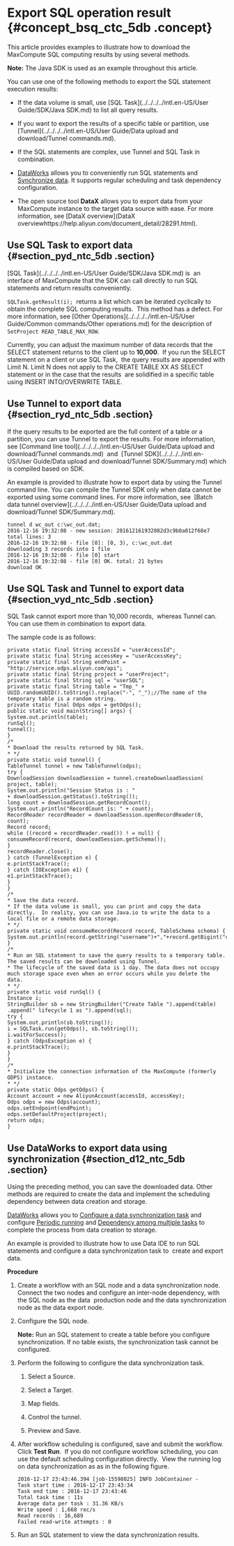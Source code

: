 # Export SQL operation result {#concept_bsq_ctc_5db .concept}

This article provides examples to illustrate how to download the MaxCompute SQL computing results by using several methods.

**Note:** The Java SDK is used as an example throughout this article.

You can use one of the following methods to export the SQL statement execution results:

-   If the data volume is small, use [SQL Task](../../../../intl.en-US/User Guide/SDK/Java SDK.md) to list all query results.

-   If you want to export the results of a specific table or partition, use  [Tunnel](../../../../intl.en-US/User Guide/Data upload and download/Tunnel commands.md).

-   If the SQL statements are complex, use Tunnel and SQL Task in combination.

-   [DataWorks](https://data.aliyun.com/product/ide?) allows you to conveniently run SQL statements and [Synchronize data](https://www.alibabacloud.com/help/doc-detail/47677.htm). It supports regular scheduling and task dependency configuration.

-   The open source tool **DataX** allows you to export data from your MaxCompute instance to the target data source with ease. For more information, see [DataX overview](DataX overviewhttps://help.aliyun.com/document_detail/28291.html).


## Use SQL Task to export data {#section_pyd_ntc_5db .section}

[SQL Task](../../../../intl.en-US/User Guide/SDK/Java SDK.md) is  an interface of MaxCompute that the SDK can call directly to run SQL statements and return results conveniently.

`SQLTask.getResult(i);`  returns a list which can be iterated cyclically to obtain the complete SQL computing results.  This method has a defect. For more information, see [Other Operations](../../../../intl.en-US/User Guide/Common commands/Other operations.md) for the description of `SetProject READ_TABLE_MAX_ROW`.

Currently, you can adjust the maximum number of data records that the SELECT statement returns to the client up to **10,000**.  If you run the SELECT statement on a client or use SQL Task,  the query results are appended with Limit N. Limit N does not apply to the CREATE TABLE XX AS SELECT statement or in the case that the results  are solidified in a specific table using INSERT INTO/OVERWRITE TABLE.

## Use Tunnel to export data {#section_ryd_ntc_5db .section}

If the query results to be exported are the full content of a table or a partition, you can use Tunnel to export the results. For more information, see [Command line tool](../../../../intl.en-US/User Guide/Data upload and download/Tunnel commands.md)  and  [Tunnel SDK](../../../../intl.en-US/User Guide/Data upload and download/Tunnel SDK/Summary.md) which is compiled based on SDK.

An example is provided to illustrate how to export data by using the Tunnel command line. You can compile the Tunnel SDK only when data cannot be exported using some command lines. For more information, see  [Batch data tunnel overview](../../../../intl.en-US/User Guide/Data upload and download/Tunnel SDK/Summary.md).

```
tunnel d wc_out c:\wc_out.dat;
2016-12-16 19:32:08 - new session: 201612161932082d3c9b0a012f68e7 total lines: 3
2016-12-16 19:32:08 - file [0]: [0, 3), c:\wc_out.dat
downloading 3 records into 1 file
2016-12-16 19:32:08 - file [0] start
2016-12-16 19:32:08 - file [0] OK. total: 21 bytes
download OK
```

## Use SQL Task and Tunnel to export data {#section_vyd_ntc_5db .section}

SQL Task cannot export more than 10,000 records,  whereas Tunnel can.  You can use them in combination to export data.

The sample code is as follows:

```
private static final String accessId = "userAccessId";
private static final String accessKey = "userAccessKey";
private static final String endPoint = "http://service.odps.aliyun.com/api";
private static final String project = "userProject";
private static final String sql = "userSQL";
private static final String table = "Tmp_" + UUID.randomUUID().toString().replace("-", "_");//The name of the temporary table is a random string.
private static final Odps odps = getOdps();
public static void main(String[] args) {
System.out.println(table);
runSql();
tunnel();
}
/*
* Download the results returned by SQL Task.
* */
private static void tunnel() {
TableTunnel tunnel = new TableTunnel(odps);
try {
DownloadSession downloadSession = tunnel.createDownloadSession(
project, table);
System.out.println("Session Status is : "
+ downloadSession.getStatus().toString());
long count = downloadSession.getRecordCount();
System.out.println("RecordCount is: " + count);
RecordReader recordReader = downloadSession.openRecordReader(0,
count);
Record record;
while ((record = recordReader.read()) ! = null) {
consumeRecord(record, downloadSession.getSchema());
}
recordReader.close();
} catch (TunnelException e) {
e.printStackTrace();
} catch (IOException e1) {
e1.printStackTrace();
}
}
/*
* Save the data record.
* If the data volume is small, you can print and copy the data directly.  In reality, you can use Java.io to write the data to a local file or a remote data storage.
* */
private static void consumeRecord(Record record, TableSchema schema) {
System.out.println(record.getString("username")+","+record.getBigint("cnt"));
}
/*
* Run an SQL statement to save the query results to a temporary table. The saved results can be downloaded using Tunnel.
* The lifecycle of the saved data is 1 day. The data does not occupy much storage space even when an error occurs while you delete the data.
* */
private static void runSql() {
Instance i;
StringBuilder sb = new StringBuilder("Create Table ").append(table)
.append(" lifecycle 1 as ").append(sql);
try {
System.out.println(sb.toString());
i = SQLTask.run(getOdps(), sb.toString());
i.waitForSuccess();
} catch (OdpsException e) {
e.printStackTrace();
}
}
/*
* Initialize the connection information of the MaxCompute (formerly ODPS) instance.
* */
private static Odps getOdps() {
Account account = new AliyunAccount(accessId, accessKey);
Odps odps = new Odps(account);
odps.setEndpoint(endPoint);
odps.setDefaultProject(project);
return odps;
}
```

## Use DataWorks to export data using synchronization {#section_d12_ntc_5db .section}

Using the preceding method, you can save the downloaded data. Other methods are required to create the data and implement the scheduling dependency between data creation and storage.

[DataWorks](https://data.aliyun.com/product/ide?) allows you to [Configure a data synchronization task](https://www.alibabacloud.com/help/doc-detail/30269.htm) and configure [Periodic running](https://www.alibabacloud.com/help/doc-detail/50130.htm) and [Dependency among multiple tasks](https://www.alibabacloud.com/help/doc-detail/50130.htm) to complete the process from data creation to storage.

An example is provided to illustrate how to use Data IDE to run SQL statements and configure a data synchronization task to  create and export data.

**Procedure**

1.  Create a workflow with an SQL node and a data synchronization node. Connect the two nodes and configure an inter-node dependency, with the SQL node as the data  production node and the data synchronization node as the data export node.

2.  Configure the SQL node.

    **Note:** Run an SQL statement to create a table before you configure synchronization. If no table exists, the synchronization task cannot be configured.

3.  Perform the following to configure the data synchronization task.

    1.  Select a Source.

    2.  Select a Target.

    3.  Map fields.

    4.  Control the tunnel.

    5.  Preview and Save.

4.  After workflow scheduling is configured, save and submit the workflow. Click **Test Run**.  If you do not configure workflow scheduling, you can use the default scheduling configuration directly.  View the running log on data synchronization as as in the following figure.

    ```
    2016-12-17 23:43:46.394 [job-15598025] INFO JobContainer - 
    Task start time : 2016-12-17 23:43:34
    Task end time : 2016-12-17 23:43:46
    Total task time : 11s
    Average data per task : 31.36 KB/s
    Write speed : 1,668 rec/s
    Read records : 16,689
    Failed read-write attempts : 0
    ```

5.  Run an SQL statement to view the data synchronization results.


